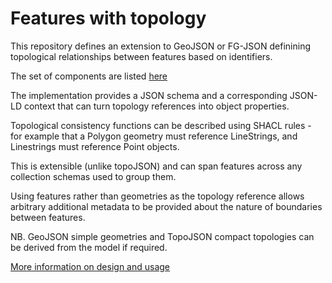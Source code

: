# Features with topology

This repository defines an extension to GeoJSON or FG-JSON definining topological relationships between features based on identifiers.

The set of components are listed [here](https://ogcincubator.github.io/topo-features/)

The implementation provides a JSON schema and a corresponding JSON-LD context that can turn topology references into object properties.

Topological consistency functions can be described using SHACL rules - for example that a Polygon geometry must reference LineStrings, and Linestrings must reference Point objects. 

This is extensible (unlike topoJSON) and can span features across any collection schemas used to group them.

Using features rather than geometries as the topology reference allows arbitrary additional metadata to be provided about the nature of boundaries between features.

NB. GeoJSON simple geometries and TopoJSON compact topologies can be derived from the model if required.

[More information on design and usage](https://github.com/opengeospatial/bblock-template/blob/master/USAGE.md)


